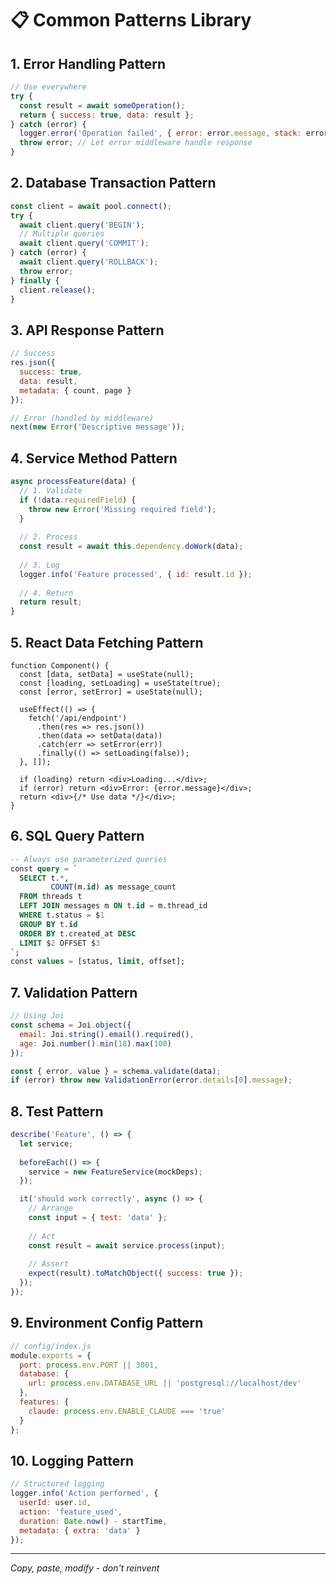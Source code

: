 # 📋 Common Patterns Library

## 1. Error Handling Pattern
```javascript
// Use everywhere
try {
  const result = await someOperation();
  return { success: true, data: result };
} catch (error) {
  logger.error('Operation failed', { error: error.message, stack: error.stack });
  throw error; // Let error middleware handle response
}
```

## 2. Database Transaction Pattern
```javascript
const client = await pool.connect();
try {
  await client.query('BEGIN');
  // Multiple queries
  await client.query('COMMIT');
} catch (error) {
  await client.query('ROLLBACK');
  throw error;
} finally {
  client.release();
}
```

## 3. API Response Pattern
```javascript
// Success
res.json({
  success: true,
  data: result,
  metadata: { count, page }
});

// Error (handled by middleware)
next(new Error('Descriptive message'));
```

## 4. Service Method Pattern
```javascript
async processFeature(data) {
  // 1. Validate
  if (!data.requiredField) {
    throw new Error('Missing required field');
  }
  
  // 2. Process
  const result = await this.dependency.doWork(data);
  
  // 3. Log
  logger.info('Feature processed', { id: result.id });
  
  // 4. Return
  return result;
}
```

## 5. React Data Fetching Pattern
```tsx
function Component() {
  const [data, setData] = useState(null);
  const [loading, setLoading] = useState(true);
  const [error, setError] = useState(null);

  useEffect(() => {
    fetch('/api/endpoint')
      .then(res => res.json())
      .then(data => setData(data))
      .catch(err => setError(err))
      .finally(() => setLoading(false));
  }, []);

  if (loading) return <div>Loading...</div>;
  if (error) return <div>Error: {error.message}</div>;
  return <div>{/* Use data */}</div>;
}
```

## 6. SQL Query Pattern
```sql
-- Always use parameterized queries
const query = `
  SELECT t.*, 
         COUNT(m.id) as message_count
  FROM threads t
  LEFT JOIN messages m ON t.id = m.thread_id
  WHERE t.status = $1
  GROUP BY t.id
  ORDER BY t.created_at DESC
  LIMIT $2 OFFSET $3
`;
const values = [status, limit, offset];
```

## 7. Validation Pattern
```javascript
// Using Joi
const schema = Joi.object({
  email: Joi.string().email().required(),
  age: Joi.number().min(18).max(100)
});

const { error, value } = schema.validate(data);
if (error) throw new ValidationError(error.details[0].message);
```

## 8. Test Pattern
```javascript
describe('Feature', () => {
  let service;
  
  beforeEach(() => {
    service = new FeatureService(mockDeps);
  });

  it('should work correctly', async () => {
    // Arrange
    const input = { test: 'data' };
    
    // Act
    const result = await service.process(input);
    
    // Assert
    expect(result).toMatchObject({ success: true });
  });
});
```

## 9. Environment Config Pattern
```javascript
// config/index.js
module.exports = {
  port: process.env.PORT || 3001,
  database: {
    url: process.env.DATABASE_URL || 'postgresql://localhost/dev'
  },
  features: {
    claude: process.env.ENABLE_CLAUDE === 'true'
  }
};
```

## 10. Logging Pattern
```javascript
// Structured logging
logger.info('Action performed', {
  userId: user.id,
  action: 'feature_used',
  duration: Date.now() - startTime,
  metadata: { extra: 'data' }
});
```

---
*Copy, paste, modify - don't reinvent*